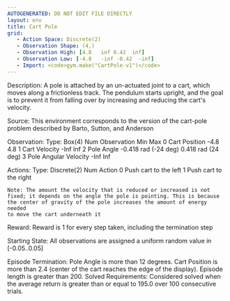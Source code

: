 ```yaml
---
AUTOGENERATED: DO NOT EDIT FILE DIRECTLY
layout: env
title: Cart Pole
grid:
   - Action Space: Discrete(2)
   - Observation Shape: (4,)
   - Observation High: [4.8   inf 0.42  inf]
   - Observation Low: [-4.8   -inf -0.42  -inf]
   - Import: <code>gym.make("CartPole-v1")</code>
---
```

Description:
    A pole is attached by an un-actuated joint to a cart, which moves along
    a frictionless track. The pendulum starts upright, and the goal is to
    prevent it from falling over by increasing and reducing the cart's
    velocity.

Source:
    This environment corresponds to the version of the cart-pole problem
    described by Barto, Sutton, and Anderson

Observation:
    Type: Box(4)
    Num     Observation               Min                     Max
    0       Cart Position             -4.8                    4.8
    1       Cart Velocity             -Inf                    Inf
    2       Pole Angle                -0.418 rad (-24 deg)    0.418 rad (24 deg)
    3       Pole Angular Velocity     -Inf                    Inf

Actions:
    Type: Discrete(2)
    Num   Action
    0     Push cart to the left
    1     Push cart to the right

    Note: The amount the velocity that is reduced or increased is not
    fixed; it depends on the angle the pole is pointing. This is because
    the center of gravity of the pole increases the amount of energy needed
    to move the cart underneath it

Reward:
    Reward is 1 for every step taken, including the termination step

Starting State:
    All observations are assigned a uniform random value in [-0.05..0.05]

Episode Termination:
    Pole Angle is more than 12 degrees.
    Cart Position is more than 2.4 (center of the cart reaches the edge of
    the display).
    Episode length is greater than 200.
    Solved Requirements:
    Considered solved when the average return is greater than or equal to
    195.0 over 100 consecutive trials.